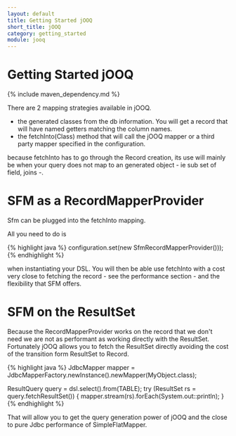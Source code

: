 ```yaml
---
layout: default
title: Getting Started jOOQ
short_title: jOOQ
category: getting_started
module: jooq
---
```

# Getting Started jOOQ

{% include maven_dependency.md %}

There are 2 mapping strategies available in jOOQ.

* the generated classes from the db information. You will get a record that will have named getters matching the column names.
* the fetchInto(Class) method that will call the jOOQ mapper or a third party mapper specified in the configuration.

because fetchInto has to go through the Record creation, its use will mainly be when your query does not map to an generated object - ie sub set of field, joins -.

# SFM as a RecordMapperProvider

Sfm can be plugged into the fetchInto mapping. 

All you need to do is 

{% highlight java %}
configuration.set(new SfmRecordMapperProvider()));
{% endhighlight %}

when instantiating your DSL. You will then be able use fetchInto with a cost very close to fetching the record - see the performance section - and the flexibility that SFM offers.

# SFM on the ResultSet

Because the RecordMapperProvider works on the record that we don't need we are not as performant as working directly with the ResultSet. Fortunately jOOQ allows you to fetch the ResultSet directly avoiding the cost of the transition form ResultSet to Record.

{% highlight java %}
JdbcMapper mapper = JdbcMapperFactory.newInstance().newMapper(MyObject.class);

ResultQuery<MyRecord> query = dsl.select().from(TABLE);
try (ResultSet rs = query.fetchResultSet()) {
    mapper.stream(rs).forEach(System.out::println);
}
{% endhighlight %}

That will allow you to get the query generation power of jOOQ and the close to pure Jdbc performance of SimpleFlatMapper.
